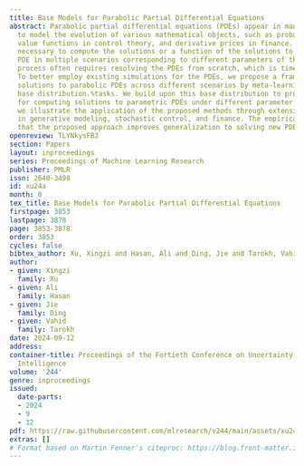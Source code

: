 ```yaml
---
title: Base Models for Parabolic Partial Differential Equations
abstract: Parabolic partial differential equations (PDEs) appear in many disciplines
  to model the evolution of various mathematical objects, such as probability flows,
  value functions in control theory, and derivative prices in finance.  It is often
  necessary to compute the solutions or a function of the solutions to a parametric
  PDE in multiple scenarios corresponding to different parameters of this PDE. This
  process often requires resolving the PDEs from scratch, which is time-consuming.
  To better employ existing simulations for the PDEs, we propose a framework for finding
  solutions to parabolic PDEs across different scenarios by meta-learning an underlying
  base distribution.%tasks. We build upon this base distribution to propose a method
  for computing solutions to parametric PDEs under different parameter settings. Finally,
  we illustrate the application of the proposed methods through extensive experiments
  in generative modeling, stochastic control, and finance. The empirical results suggest
  that the proposed approach improves generalization to solving new PDEs.
openreview: TLYNkysFB3
section: Papers
layout: inproceedings
series: Proceedings of Machine Learning Research
publisher: PMLR
issn: 2640-3498
id: xu24a
month: 0
tex_title: Base Models for Parabolic Partial Differential Equations
firstpage: 3853
lastpage: 3878
page: 3853-3878
order: 3853
cycles: false
bibtex_author: Xu, Xingzi and Hasan, Ali and Ding, Jie and Tarokh, Vahid
author:
- given: Xingzi
  family: Xu
- given: Ali
  family: Hasan
- given: Jie
  family: Ding
- given: Vahid
  family: Tarokh
date: 2024-09-12
address:
container-title: Proceedings of the Fortieth Conference on Uncertainty in Artificial
  Intelligence
volume: '244'
genre: inproceedings
issued:
  date-parts:
  - 2024
  - 9
  - 12
pdf: https://raw.githubusercontent.com/mlresearch/v244/main/assets/xu24a/xu24a.pdf
extras: []
# Format based on Martin Fenner's citeproc: https://blog.front-matter.io/posts/citeproc-yaml-for-bibliographies/
---
```

